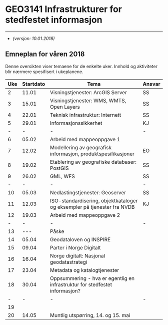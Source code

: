 # GEO3141 Infrastrukturer for stedfestet informasjon

---

- *(versjon: 10.01.2018)*

## Emneplan for våren 2018

Denne oversikten viser temaene for de enkelte uker. Innhold og aktiviteter blir nærmere spesifisert i ukeplanene.

Uke |Startdato |Tema |Ansvar
--- | --- | --- | ---
2 |11.01 |Visningstjenester: ArcGIS Server |SS
3 |15.01 |Visningstjenester: WMS, WMTS, Open Layers |SS
4 |22.01 |Teknisk infrastruktur: Internett |SS
5 |29.01 |Informasjonssikkerhet |KJ
- | - | - | -
6 |05.02 |Arbeid med mappeoppgave 1 |
7 |12.02 |Modellering av geografisk informasjon, produktspesifikasjoner |EO
8 |19.02 |Etablering av geografiske databaser: PostGIS |SS
9 |26.02 |GML, WFS |SS
- | - | - | -
10 |05.03 |Nedlastingstjenester: Geoserver |SS
11 |12.03 |ISO-standardisering, objektkataloger og eksempler på tjenester fra NVDB |KJ
12 |19.03 |Arbeid med mappeoppgave 2
- | - | - | -
13 |--- |Påske
14 |05.04 |Geodataloven og INSPIRE
15 |09.04 |Parter i Norge Digitalt |
16 |16.04 |Norge digitalt: Nasjonal geodatastrategi 
17 |23.04 |Metadata og katalogtjenester
18 |30.04 |Oppsummering - hva er egentlig en infrastruktur for stedfestet informasjon? 
- | - | - | -
19 | |
20 |14.05 |Muntlig utspørring, 14. og 15. mai